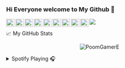 ### Hi Everyone welcome to My Github 👋

<!--
**PoomGamerE/PoomGamerE** is a ✨ _special_ ✨ repository because its `README.md` (this file) appears on your GitHub profile.

Here are some ideas to get you started:

- 🔭 I’m currently working on @Hushub
- 🌱 I’m currently learning at Prommanusorn Phetchaburi School
- 👯 I’m looking to collaborate on ...
- 🤔 I’m looking for help with ...
- 💬 Ask me about ...
- 📫 How to reach me: ...
- 😄 Pronouns: ...
- ⚡ Fun fact: ...
-->

<a href="https://github.com/PoomGamerE">
  <img align="left" alt=Github" width="22px" src="https://raw.githubusercontent.com/peterthehan/peterthehan/master/assets/github.svg" />
</a>
<a href="https://discord.gg/NvWGwGG">
  <img align="left" alt=Hushub Public Discord" width="22px" src="https://raw.githubusercontent.com/peterthehan/peterthehan/master/assets/discord.svg" />
</a>
<a href="https://www.linkedin.com/in/suthipong-chongchamruspun/">
  <img align="left" alt="LinkedIn" width="22px" src="https://raw.githubusercontent.com/peterthehan/peterthehan/master/assets/linkedin.svg" />
</a>
<a href="https://open.spotify.com/user/5j9te30qmfhxzarltkedgpppg">
  <img align="left" alt="Spotify" width="22px" src="https://raw.githubusercontent.com/peterthehan/peterthehan/master/assets/spotify.svg" />
</a>
<a href="https://facebook.com/poom.cjrp">
  <img align="left" alt="Facebook" width="22px" src="https://raw.githubusercontent.com/peterthehan/peterthehan/master/assets/facebook.svg" />
</a>
<a href="https://youtube.com/c/PoomGamerEmber">
  <img align="left" alt="Youtube" width="22px" src="https://raw.githubusercontent.com/peterthehan/peterthehan/master/assets/youtube.svg" />
</a>
<a href="https://www.twitch.tv/poomgamere">
  <img align="left" alt="Twitch" width="22px" src="https://raw.githubusercontent.com/peterthehan/peterthehan/master/assets/twitch.svg" />
</a>
<a href="https://paypal.me/PoomGamerE">
  <img align="left" alt="Paypal" width="22px" src="https://raw.githubusercontent.com/peterthehan/peterthehan/master/assets/paypal.svg" />
</a>
<a href="https://steamcommunity.com/profiles/76561198416847096">
  <img align="left" alt="Steam" width="22px" src="https://raw.githubusercontent.com/peterthehan/peterthehan/master/assets/steam.svg" />
</a>

![](https://visitor-badge.glitch.me/badge?page_id=PoomGamerE.PoomGamerE)

📈 My GitHub Stats

<p align="center"> <img src="https://github-readme-stats.vercel.app/api?username=PoomGamerE&show_icons=true&theme=gotham" alt="PoomGamerE" />


<details>
  <summary>Spotify Playing 🎧</summary>

[<img src="https://now-playing-codestackr.vercel.app/api/spotify-playing" alt="Spotify Playing" width="350" />](https://open.spotify.com/user/5j9te30qmfhxzarltkedgpppg)

</details>

